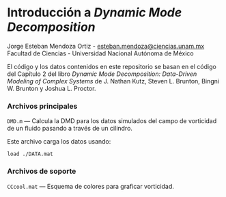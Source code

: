 # Introducción a _Dynamic Mode Decomposition_
Jorge Esteban Mendoza Ortiz - esteban.mendoza@ciencias.unam.mx
Facultad de Ciencias - Universidad Nacional Autónoma de México

El código y los datos contenidos en este repositorio se basan en el código del Capítulo 2 del libro _Dynamic Mode Decomposition: Data-Driven Modeling of Complex Systems_ de J. Nathan Kutz, Steven L. Brunton, Bingni W. Brunton y Joshua L. Proctor. 

### Archivos principales

`DMD.m`  — Calcula la DMD para los datos simulados del campo de vorticidad de un fluido pasando a través de un cilindro.

Este archivo carga los datos usando:

    load ./DATA.mat

### Archivos de soporte

`CCcool.mat` — Esquema de colores para graficar vorticidad.
